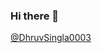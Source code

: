 ### Hi there 👋

<!--
**DhruvSingla003/DhruvSingla003** is a ✨ _special_ ✨ repository because its `README.md` (this file) appears on your GitHub profile.

Here are some ideas to get you started:

- 🔭 I’m currently working on ...
- 🌱 I’m currently learning ...
- 👯 I’m looking to collaborate on ...
- 🤔 I’m looking for help with ...
- 💬 Ask me about ...
- 📫 How to reach me: ...
- 😄 Pronouns: ...
- ⚡ Fun fact: ...
-->

<a href="https://twitter.com/intent/tweet?button_hashtag=DhruvSingla0003&ref_src=twsrc%5Etfw" class="twitter-hashtag-button" data-size="large" data-related="DhruvSingla0003,DhruvSingla0003" data-show-count="false">@DhruvSingla0003</a>

